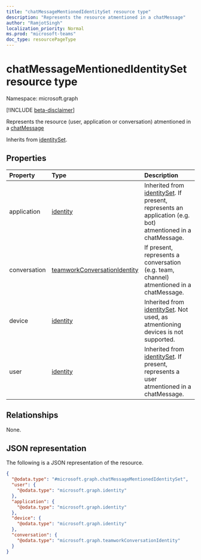 ```yaml
---
title: "chatMessageMentionedIdentitySet resource type"
description: "Represents the resource atmentioned in a chatMessage"
author: "RamjotSingh"
localization_priority: Normal
ms.prod: "microsoft-teams"
doc_type: resourcePageType
---
```


# chatMessageMentionedIdentitySet resource type

Namespace: microsoft.graph

[!INCLUDE [beta-disclaimer](../../includes/beta-disclaimer.md)]

Represents the resource (user, application or conversation) atmentioned in a [chatMessage](../resources/chatmessage.md)


Inherits from [identitySet](../resources/identityset.md).

## Properties
|Property|Type|Description|
|:---|:---|:---|
|application|[identity](../resources/identity.md)|Inherited from [identitySet](../resources/identityset.md). If present, represents an application (e.g. bot) atmentioned in a chatMessage.|
|conversation|[teamworkConversationIdentity](../resources/teamworkconversationidentity.md)|If present, represents a conversation (e.g. team, channel) atmentioned in a chatMessage.|
|device|[identity](../resources/identity.md)|Inherited from [identitySet](../resources/identityset.md). Not used, as atmentioning devices is not supported.|
|user|[identity](../resources/identity.md)|Inherited from [identitySet](../resources/identityset.md). If present, represents a user atmentioned in a chatMessage.|

## Relationships
None.

## JSON representation
The following is a JSON representation of the resource.
<!-- {
  "blockType": "resource",
  "@odata.type": "microsoft.graph.chatMessageMentionedIdentitySet"
}
-->
``` json
{
  "@odata.type": "#microsoft.graph.chatMessageMentionedIdentitySet",
  "user": {
    "@odata.type": "microsoft.graph.identity"
  },
  "application": {
    "@odata.type": "microsoft.graph.identity"
  },
  "device": {
    "@odata.type": "microsoft.graph.identity"
  },
  "conversation": {
    "@odata.type": "microsoft.graph.teamworkConversationIdentity"
  }
}
```

